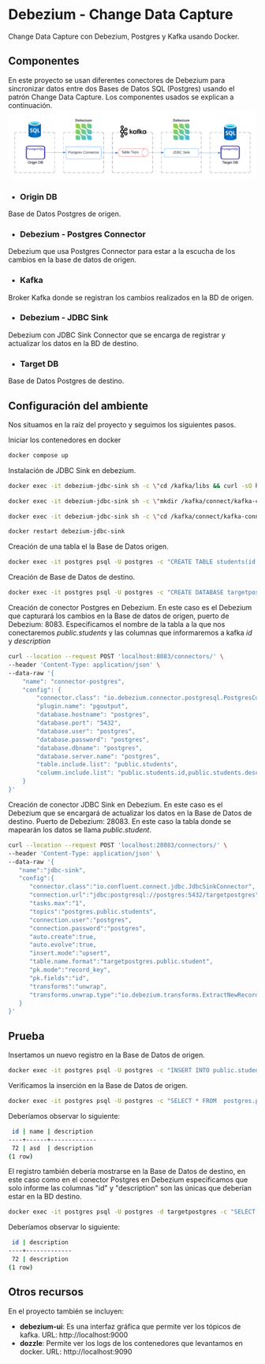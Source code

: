 # Debezium - Change Data Capture
Change Data Capture con Debezium, Postgres y Kafka usando Docker. 

## Componentes
En este proyecto se usan diferentes conectores de Debezium para sincronizar datos entre dos Bases de Datos SQL (Postgres) usando el patrón Change Data Capture. Los componentes usados se explican a continuación.
![](/resource/Debezium-CDC.png)
* ### Origin DB
Base de Datos Postgres de origen.
* ### Debezium - Postgres Connector
Debezium que usa Postgres Connector para estar a la escucha de los cambios en la base de datos de origen.
* ### Kafka
Broker Kafka donde se registran los cambios realizados en la BD de origen.
* ### Debezium - JDBC Sink
Debezium con JDBC Sink Connector que se encarga de registrar y actualizar los datos en la BD de destino.
* ### Target DB
Base de Datos Postgres de destino.
## Configuración del ambiente
Nos situamos en la raíz del proyecto y seguimos los siguientes pasos.

Iniciar los contenedores en docker
```bash
docker compose up
```
Instalación de JDBC Sink en debezium.
```bash
docker exec -it debezium-jdbc-sink sh -c \"cd /kafka/libs && curl -sO https://jdbc.postgresql.org/download/postgresql-42.4.1.jar"
```
```bash
docker exec -it debezium-jdbc-sink sh -c \"mkdir /kafka/connect/kafka-connect-jdbc"
```
```bash
docker exec -it debezium-jdbc-sink sh -c \"cd /kafka/connect/kafka-connect-jdbc && curl -sO https://packages.confluent.io/maven/io/confluent/kafka-connect-jdbc/5.5.3/kafka-connect-jdbc-5.5.3.jar"
```
```bash
docker restart debezium-jdbc-sink
```
Creación de una tabla el la Base de Datos origen.
```bash
docker exec -it postgres psql -U postgres -c "CREATE TABLE students(id int primary key, name varchar(30), description varchar(30));"
```
Creación de Base de Datos de destino.
```bash
docker exec -it postgres psql -U postgres -c "CREATE DATABASE targetpostgres;"
```
Creación de conector Postgres en Debezium. En este caso es el Debezium que capturará los cambios en la Base de datos de origen, puerto de Debezium: 8083. Especificamos el nombre de la tabla a la que nos conectaremos *public.students* y las columnas que informaremos a kafka *id* y *description*
```bash
curl --location --request POST 'localhost:8083/connectors/' \
--header 'Content-Type: application/json' \
--data-raw '{
    "name": "connector-postgres",
    "config": {
        "connector.class": "io.debezium.connector.postgresql.PostgresConnector",
        "plugin.name": "pgoutput",
        "database.hostname": "postgres",
        "database.port": "5432",
        "database.user": "postgres",
        "database.password": "postgres",
        "database.dbname": "postgres",
        "database.server.name": "postgres",
        "table.include.list": "public.students",
        "column.include.list": "public.students.id,public.students.description"
    }
}'
```
Creación de conector JDBC Sink en Debezium. En este caso es el Debezium que se encargará de actualizar los datos en la Base de Datos de destino. Puerto de Debezium: 28083. En este caso la tabla donde se mapearán los datos se llama *public.student*.
```bash
curl --location --request POST 'localhost:28083/connectors/' \
--header 'Content-Type: application/json' \
--data-raw '{
   "name":"jdbc-sink",
   "config":{
      "connector.class":"io.confluent.connect.jdbc.JdbcSinkConnector",
      "connection.url":"jdbc:postgresql://postgres:5432/targetpostgres",
      "tasks.max":"1",
      "topics":"postgres.public.students",
      "connection.user":"postgres",
      "connection.password":"postgres",
      "auto.create":true,
      "auto.evolve":true,
      "insert.mode":"upsert",
      "table.name.format":"targetpostgres.public.student",
      "pk.mode":"record_key",
      "pk.fields":"id",
      "transforms":"unwrap",
      "transforms.unwrap.type":"io.debezium.transforms.ExtractNewRecordState"
   }
}'
```
## Prueba
Insertamos un nuevo registro en la Base de Datos de origen.
```bash
docker exec -it postgres psql -U postgres -c "INSERT INTO public.students VALUES(random() * 100, 'asd', 'description');"
```
Verificamos la inserción en la Base de Datos de origen.
```bash
docker exec -it postgres psql -U postgres -c "SELECT * FROM  postgres.public.students;"
```
Deberíamos observar lo siguiente:
```bash
 id | name | description
----+------+-------------
 72 | asd  | description
(1 row)
```
El registro también debería mostrarse en la Base de Datos de destino, en este caso como en el conector Postgres en Debezium especificamos que solo informe las columnas "id" y "description" son las únicas que deberían estar en la BD destino.
```bash
docker exec -it postgres psql -U postgres -d targetpostgres -c "SELECT * FROM public.student;"
```
Deberíamos observar lo siguiente:
```bash
 id | description
----+-------------
 72 | description
(1 row)
```
## Otros recursos
En el proyecto también se incluyen:
* **debezium-ui**: Es una interfaz gráfica que permite ver los tópicos de kafka. URL: http://localhost:9000
* **dozzle**: Permite ver los logs de los contenedores que levantamos en docker. URL: http://localhost:9090